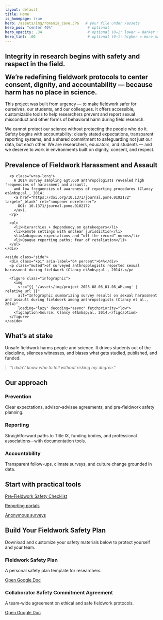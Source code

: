 ```yaml
---
layout: default
title: Home
is_homepage: true
hero: /assets/img/romania_cave.JPG   # your file under /assets
hero_pos: "center 40%"                # optional
hero_opacity: .34                     # optional (0–1: lower = darker tint / more visible photo)
hero_tint: .60                        # optional (0–1: higher = more maroon overlay)
---
```


<section class="main-section">
  <h1 style="color:var(--logo-orange); align=center"><strong>Integrity in research begins with safety and respect in the field.</strong></h1>
  <h2 style="margin-top: 0.5em; font-weight: normal;">
    <strong> We’re redefining fieldwork protocols to center consent, dignity, and accountability — because harm has no place in science.</strong>
  </h2>
  <p>
    This project was built from urgency — to make fieldwork safer for ourselves, our students, and our colleagues.
    It offers accessible, customizable tools to help researchers prevent and report sexual misconduct and other forms of behavioral harm during field research.
  </p>
  <p>
    We cannot protect our science without protecting the people who do it. Safety begins with accountability:
    clearly stated expectations, transparent reporting systems, and a shared commitment to safeguarding not just our data, but each other.
    We are researchers, educators, and students — and we deserve to work in environments built on dignity, consent, and respect.
  </p>
</section>

<!-- Prevalence of Fieldwork Harassment and Assault -->
<section id="prevalence" class="band band--kraft full bleed">
  <div class="section two-col docs-container prevalence">
    <div>
      <h2>Prevalence of Fieldwork Harassment and Assault</h2>

      <p class="wrap-long">
        A 2014 survey sampling &gt;650 anthropologists revealed high frequencies of harassment and assault,
        and low frequencies of awareness of reporting procedures (Clancy et&nbsp;al., 2014;
        <a href="https://doi.org/10.1371/journal.pone.0102172" target="_blank" rel="noopener noreferrer">
          DOI: 10.1371/journal.pone.0102172
        </a>).
      </p>

      <ul>
        <li>Hierarchies + dependency on gatekeepers</li>
        <li>Remote settings with unclear jurisdiction</li>
        <li>Ambiguous expectations and “off the record” norms</li>
        <li>Opaque reporting paths; fear of retaliation</li>
      </ul>
    </div>

    <aside class="side">
      <div class="kpi" aria-label="64 percent">64%</div>
      <p class="muted">of surveyed anthropologists reported sexual harassment during fieldwork (Clancy et&nbsp;al., 2014).</p>

      <figure class="infographic">
        <img
          src="{{ '/assets/img/project-2025-08-06_01-08_AM.png' | relative_url }}"
          alt="Infographic summarizing survey results on sexual harassment and assault during fieldwork among anthropologists (Clancy et al., 2014)"
          loading="lazy" decoding="async" fetchpriority="low">
        <figcaption>Source: Clancy et&nbsp;al. 2014.</figcaption>
      </figure>
    </aside>
  </div>
</section>
<!-- 3. What's at stake (emotional/contrast band) -->
<section class="band band--slate full bleed">
  <div class="section">
    <h2>What’s at stake</h2>
    <p>Unsafe fieldwork harms people and science. It drives students out of the discipline, silences witnesses, and biases what gets studied, published, and funded.</p>
    <blockquote style="margin:0; font-style:italic; opacity:.95">
      “I didn’t know who to tell without risking my degree.”
    </blockquote>
  </div>
</section>

<!-- 4. Our approach (solutions in cards) -->
<section class="band band--sage">
  <div class="section" style="gap:22px;">
    <h2 style="margin-bottom:.2em;">Our approach</h2>
    <div class="section" style="padding:0; grid-template-columns:repeat(auto-fit,minmax(240px,1fr)); gap:16px;">
      <div class="card">
        <h3>Prevention</h3>
        <p>Clear expectations, advisor–advisee agreements, and pre-fieldwork safety planning.</p>
      </div>
      <div class="card">
        <h3>Reporting</h3>
        <p>Straightforward paths to Title IX, funding bodies, and professional associations—with documentation tools.</p>
      </div>
      <div class="card">
        <h3>Accountability</h3>
        <p>Transparent follow-ups, climate surveys, and culture change grounded in data.</p>
      </div>
    </div>
  </div>
</section>

<!-- 5. CTA back to tools -->
<section class="section">
  <h2>Start with practical tools</h2>
  <p><a class="bubble" href="{{ '/preparing/' | relative_url }}">Pre-Fieldwork Safety Checklist</a></p>
  <p><a class="bubble" href="{{ '/reporting/'  | relative_url }}">Reporting portals</a></p>
  <p><a class="bubble" href="{{ '/surveys/'    | relative_url }}">Anonymous surveys</a></p>
</section>

<section class="main-section">
  <div class="docs-container safety-plan">
    <h2>Build Your Fieldwork Safety Plan</h2>
    <p>Download and customize your safety materials below to protect yourself and your team.</p>
    <div class="doc-links">
      <div class="doc-card">
        <h3>Fieldwork Safety Plan</h3>
        <p>A personal safety plan template for researchers.</p>
        <a href="https://docs.google.com/document/d/1OkEMW4VhpsccA_VZTTEvgBBq5vs0mCOEDg9Xk6f34Ss/edit?usp=sharing"
           target="_blank" rel="noopener noreferrer">Open Google Doc</a>
      </div>
      <div class="doc-card">
        <h3>Collaborator Safety Commitment Agreement</h3>
        <p>A team-wide agreement on ethical and safe fieldwork protocols.</p>
        <a href="https://docs.google.com/document/d/18SmymYAFKUz_drbDhcsx8NWaiNG6-SQflWPj0OaZ76c/edit?usp=sharing"
           target="_blank" rel="noopener noreferrer">Open Google Doc</a>
      </div>
    </div>
  </div>
</section>
